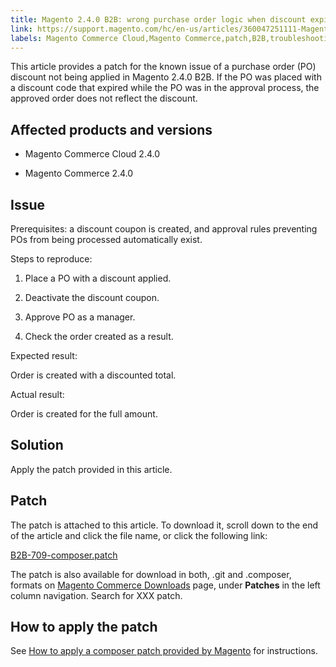 ```yaml
---
title: Magento 2.4.0 B2B: wrong purchase order logic when discount expired 
link: https://support.magento.com/hc/en-us/articles/360047251111-Magento-2-4-0-B2B-wrong-purchase-order-logic-when-discount-expired-
labels: Magento Commerce Cloud,Magento Commerce,patch,B2B,troubleshooting,known issues,2.4.0,purchase order
---
```


This article provides a patch for the known issue of a purchase order (PO) discount not being applied in Magento 2.4.0 B2B. If the PO was placed with a discount code that expired while the PO was in the approval process, the approved order does not reflect the discount.

## Affected products and versions

* Magento Commerce Cloud 2.4.0

* Magento Commerce 2.4.0

## Issue

Prerequisites: a discount coupon is created, and approval rules preventing POs from being processed automatically exist.

Steps to reproduce:

1. Place a PO with a discount applied.

1. Deactivate the discount coupon.

1. Approve PO as a manager.

1. Check the order created as a result.

Expected result:

Order is created with a discounted total.

Actual result:

Order is created for the full amount.

## Solution

Apply the patch provided in this article.

## Patch

The patch is attached to this article. To download it, scroll down to the end of the article and click the file name, or click the following link:

[B2B-709-composer.patch](https://support.magento.com/hc/en-us/article_attachments/360063988371/B2B-709-composer.patch)

The patch is also available for download in both, .git and .composer, formats on [Magento Commerce Downloads](https://magento.com/tech-resources/download) page, under **Patches** in the left column navigation. Search for XXX patch.

## How to apply the patch

See [How to apply a composer patch provided by Magento](https://support.magento.com/hc/en-us/articles/360028367731) for instructions.





